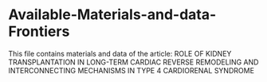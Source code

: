 # Available-Materials-and-data-Frontiers
This file contains materials and data of the article: 
ROLE OF KIDNEY TRANSPLANTATION IN LONG-TERM CARDIAC REVERSE REMODELING AND INTERCONNECTING MECHANISMS IN TYPE 4 CARDIORENAL SYNDROME
